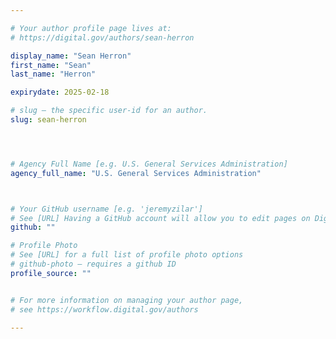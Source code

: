 ```yaml
---

# Your author profile page lives at:
# https://digital.gov/authors/sean-herron

display_name: "Sean Herron"
first_name: "Sean"
last_name: "Herron"

expirydate: 2025-02-18

# slug — the specific user-id for an author.
slug: sean-herron




# Agency Full Name [e.g. U.S. General Services Administration]
agency_full_name: "U.S. General Services Administration"



# Your GitHub username [e.g. 'jeremyzilar']
# See [URL] Having a GitHub account will allow you to edit pages on DigitalGov. The image used in your GitHub account can also be used to populate your digital.gov profile photo.
github: ""

# Profile Photo
# See [URL] for a full list of profile photo options
# github-photo — requires a github ID
profile_source: ""


# For more information on managing your author page,
# see https://workflow.digital.gov/authors

---
```

